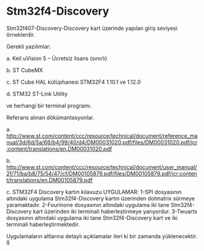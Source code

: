 # Stm32f4-Discovery

Stm32f407-Discovery-Discovery kart üzerinde yapılan giriş seviyesi örneklerdir.

Gerekli yazılımlar:

a.       Keil uVision 5 – Ücretsiz lisans (sınırlı)

b.       ST CubeMX

c.       ST Cube HAL kütüphanesi STM32F4 1.10.1 ve 1.12.0

d.       STM32 ST-Link Utility

ve herhangi bir terminal programı.

Referans alınan dökümantasyonlar.

a.       http://www.st.com/content/ccc/resource/technical/document/reference_manual/3d/6d/5a/66/b4/99/40/d4/DM00031020.pdf/files/DM00031020.pdf/jcr:content/translations/en.DM00031020.pdf

b.      http://www.st.com/content/ccc/resource/technical/document/user_manual/2f/71/ba/b8/75/54/47/cf/DM00105879.pdf/files/DM00105879.pdf/jcr:content/translations/en.DM00105879.pdf

c.       STM32F4 Discovery  kartın kılavuzu
UYGULAMAR:
1-SPI dosyasının altındaki uygulama Stm32f4-Discovery kartın üzerinden dotmatrix sürmeye yaramaktadır.
2-Fourinone dosyasının altındaki uygulama iki tane Stm32f4-Discovery kart üzerinden iki terminali haberleştirmeye yarıyordur.
3-Twuarts dosyasının altındaki uygulama iki tane Stm32f4-Discovery kart ve iki terminali haberleştirmektedir.

Uygulamaların altlarına detaylı açıklamalar ileri ki bir zamanda yüklenecektir.
ß
